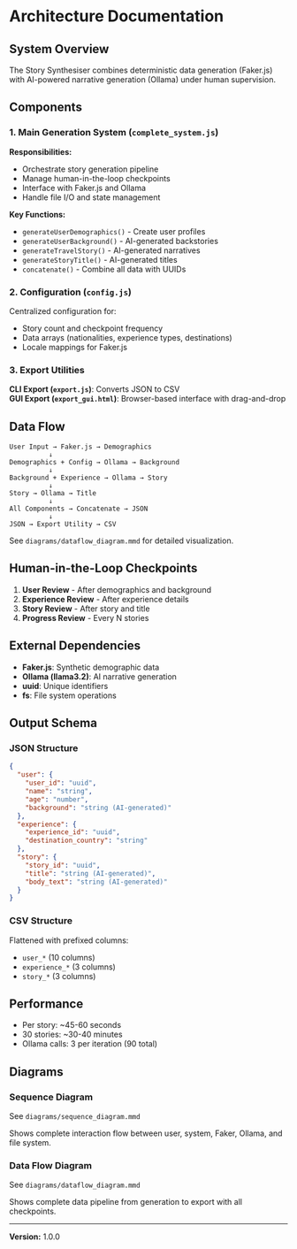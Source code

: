 # Architecture Documentation

## System Overview

The Story Synthesiser combines deterministic data generation (Faker.js) with AI-powered narrative generation (Ollama) under human supervision.

## Components

### 1. Main Generation System (`complete_system.js`)

**Responsibilities:**
- Orchestrate story generation pipeline
- Manage human-in-the-loop checkpoints
- Interface with Faker.js and Ollama
- Handle file I/O and state management

**Key Functions:**
- `generateUserDemographics()` - Create user profiles
- `generateUserBackground()` - AI-generated backstories
- `generateTravelStory()` - AI-generated narratives
- `generateStoryTitle()` - AI-generated titles
- `concatenate()` - Combine all data with UUIDs

### 2. Configuration (`config.js`)

Centralized configuration for:
- Story count and checkpoint frequency
- Data arrays (nationalities, experience types, destinations)
- Locale mappings for Faker.js

### 3. Export Utilities

**CLI Export (`export.js`)**: Converts JSON to CSV  
**GUI Export (`export_gui.html`)**: Browser-based interface with drag-and-drop

## Data Flow

```
User Input → Faker.js → Demographics
          ↓
Demographics + Config → Ollama → Background
          ↓
Background + Experience → Ollama → Story
          ↓
Story → Ollama → Title
          ↓
All Components → Concatenate → JSON
          ↓
JSON → Export Utility → CSV
```

See `diagrams/dataflow_diagram.mmd` for detailed visualization.

## Human-in-the-Loop Checkpoints

1. **User Review** - After demographics and background
2. **Experience Review** - After experience details
3. **Story Review** - After story and title
4. **Progress Review** - Every N stories

## External Dependencies

- **Faker.js**: Synthetic demographic data
- **Ollama (llama3.2)**: AI narrative generation
- **uuid**: Unique identifiers
- **fs**: File system operations

## Output Schema

### JSON Structure
```json
{
  "user": {
    "user_id": "uuid",
    "name": "string",
    "age": "number",
    "background": "string (AI-generated)"
  },
  "experience": {
    "experience_id": "uuid",
    "destination_country": "string"
  },
  "story": {
    "story_id": "uuid",
    "title": "string (AI-generated)",
    "body_text": "string (AI-generated)"
  }
}
```

### CSV Structure
Flattened with prefixed columns:
- `user_*` (10 columns)
- `experience_*` (3 columns)
- `story_*` (3 columns)

## Performance

- Per story: ~45-60 seconds
- 30 stories: ~30-40 minutes
- Ollama calls: 3 per iteration (90 total)

## Diagrams

### Sequence Diagram
See `diagrams/sequence_diagram.mmd`

Shows complete interaction flow between user, system, Faker, Ollama, and file system.

### Data Flow Diagram
See `diagrams/dataflow_diagram.mmd`

Shows complete data pipeline from generation to export with all checkpoints.

---

**Version:** 1.0.0
